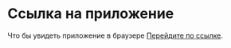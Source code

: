 # Ссылка на приложение

Что бы увидеть приложение в браузере [Перейдите по ссылке](https://vitalii-grigorash.github.io/react-burger).

